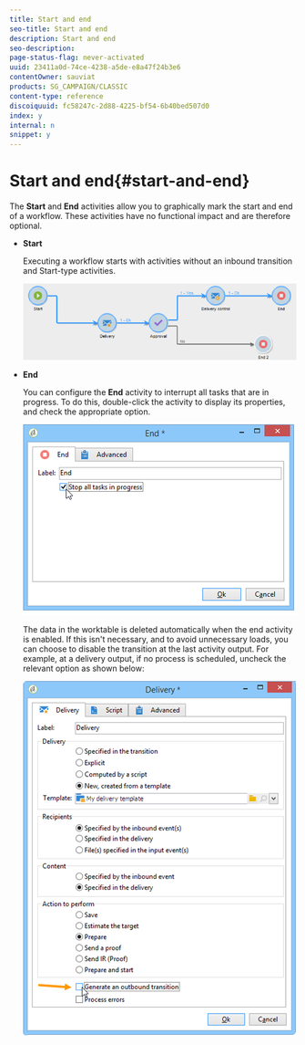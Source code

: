 ```yaml
---
title: Start and end
seo-title: Start and end
description: Start and end
seo-description: 
page-status-flag: never-activated
uuid: 23411a0d-74ce-4238-a5de-e8a47f24b3e6
contentOwner: sauviat
products: SG_CAMPAIGN/CLASSIC
content-type: reference
discoiquuid: fc58247c-2d88-4225-bf54-6b40bed507d0
index: y
internal: n
snippet: y
---
```


# Start and end{#start-and-end}

The **Start** and **End** activities allow you to graphically mark the start and end of a workflow. These activities have no functional impact and are therefore optional.

* **Start**

  Executing a workflow starts with activities without an inbound transition and Start-type activities.

  ![](assets/s_user_segmentation_start_stop.png)

* **End**

  You can configure the **End** activity to interrupt all tasks that are in progress. To do this, double-click the activity to display its properties, and check the appropriate option.

  ![](assets/s_user_segmentation_end.png)

  The data in the worktable is deleted automatically when the end activity is enabled. If this isn't necessary, and to avoid unnecessary loads, you can choose to disable the transition at the last activity output. For example, at a delivery output, if no process is scheduled, uncheck the relevant option as shown below:

  ![](assets/s_advuser_delivery_option_no_output.png)

